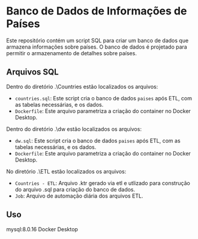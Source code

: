 # Banco de Dados de Informações de Países

Este repositório contém um script SQL para criar um banco de dados que armazena informações sobre países. O banco de dados é projetado para permitir o armazenamento de detalhes sobre países.

## Arquivos SQL
Dentro do diretório .\Countries estão localizados os arquivos:

- `countries.sql`: Este script cria o banco de dados `paises` após ETL, com as tabelas necessárias, e os dados.
- `Dockerfile`: Este arquivo parametriza a criação do container no Docker Desktop.

Dentro do diretório .\dw estão localizados os arquivos:

- `dw.sql`: Este script cria o banco de dados `paises` após ETL, com as tabelas necessárias, e os dados.
- `Dockerfile`: Este arquivo parametriza a criação do container no Docker Desktop.


No diretório .\ETL estão localizados os arquivos:
- `Countries - ETL`: Arquivo .ktr gerado via etl e utlizado para construção do arquivo .sql para criação do banco de dados.  
- `Job`: Arquivo de automação diária dos arquivos ETL.

## Uso

mysql:8.0.16
Docker Desktop